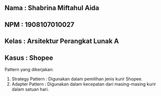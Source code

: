 ## Nama   : Shabrina Miftahul Aida
## NPM    : 1908107010027
## Kelas  : Arsitektur Perangkat Lunak A
## Kasus  : Shopee

Pattern yang dikerjakan:
1. Strategy Pattern : Digunakan dalam pemilihan jenis kurir Shopee.
2. Adapter Pattern  : Digunakan dalam kecepatan dari masing-masing kurir dalam satuan hari.
